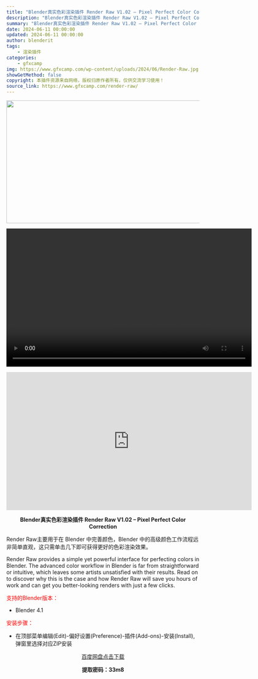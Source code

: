 ```yaml
---
title: "Blender真实色彩渲染插件 Render Raw V1.02 – Pixel Perfect Color Correction"
description: "Blender真实色彩渲染插件 Render Raw V1.02 – Pixel Perfect Color Correction Render Raw主要用于在 Blender 中完善颜..."
summary: "Blender真实色彩渲染插件 Render Raw V1.02 – Pixel Perfect Color Correction Render Raw主要用于在 Blender 中完善颜..."
date: 2024-06-11 00:00:00
updated: 2024-06-11 00:00:00
author: blenderit
tags: 
    - 渲染插件
categories:
    - gfxcamp
img: https://www.gfxcamp.com/wp-content/uploads/2024/06/Render-Raw.jpg
showGetMethod: false
copyright: 本插件资源来自网络，版权归原作者所有，仅供交流学习使用！
source_link: https://www.gfxcamp.com/render-raw/
---
```

<div><p><img decoding="async" class="aligncenter size-full wp-image-122056" src="https://www.gfxcamp.com/wp-content/uploads/2024/06/Render-Raw.jpg" data-src="https://www.gfxcamp.com/wp-content/uploads/2024/06/Render-Raw.jpg" alt="" width="640" height="320" data-srcset="https://www.gfxcamp.com/wp-content/uploads/2024/06/Render-Raw.jpg 640w, https://www.gfxcamp.com/wp-content/uploads/2024/06/Render-Raw-150x75.jpg 150w" data-sizes="(max-width: 640px) 100vw, 640px"><br>
</p><center><div style="width: 640px;" class="wp-video"><!--[if lt IE 9]><script>document.createElement('video');</script><![endif]-->
<video class="wp-video-shortcode" id="video-122060-1" width="640" height="360" preload="true" controls="controls"><source type="video/mp4" src="http://cloud.video.taobao.com/play/u/null/p/1/e/6/t/1/467221475567.mp4?_=1"></source><a href="http://cloud.video.taobao.com/play/u/null/p/1/e/6/t/1/467221475567.mp4">http://cloud.video.taobao.com/play/u/null/p/1/e/6/t/1/467221475567.mp4</a></video></div></center><p style="text-align: center;"><iframe loading="lazy" src="https://player.youku.com/embed/XNjQwMzc2NzY2NA==" width="640" height="360" frameborder="0" allowfullscreen="allowfullscreen" data-mce-fragment="1"></iframe></p><p style="text-align: center;"><strong>Blender真实色彩渲染插件 Render Raw V1.02 – Pixel Perfect Color Correction</strong></p><p>Render Raw主要用于在 Blender 中完善颜色，Blender 中的高级颜色工作流程远非简单直观，这只需单击几下即可获得更好的色彩渲染效果。</p><p>Render Raw provides a simple yet powerful interface for perfecting colors in Blender. The advanced color workflow in Blender is far from straightforward or intuitive, which leaves some artists unsatisfied with their results. Read on to discover why this is the case and how Render Raw will save you hours of work and can get you better-looking renders with just a few clicks.</p><p style="text-align: left;"><span style="color: #ff0000;">支持的Blender版本：</span></p><ul>
<li style="text-align: left;">Blender 4.1</li>
</ul><p style="text-align: left;"><span style="color: #ff0000;">安装步骤：</span></p><ul>
<li>在顶部菜单编辑(Edit)-偏好设置(Preference)-插件(Add-ons)-安装(Install),弹窗里选择对应ZIP安装</li>
</ul><p style="text-align: center;"><a class="maxbutton-3 maxbutton maxbutton-baidu" target="_blank" rel="noopener" href="https://pan.baidu.com/s/1I9BtZ9qpfLbTUUZhR5TcUg?pwd=33m8"><span class="mb-text">百度网盘点击下载</span></a></p><p style="text-align: center;"><strong>提取密码：33m8</strong></p></div>